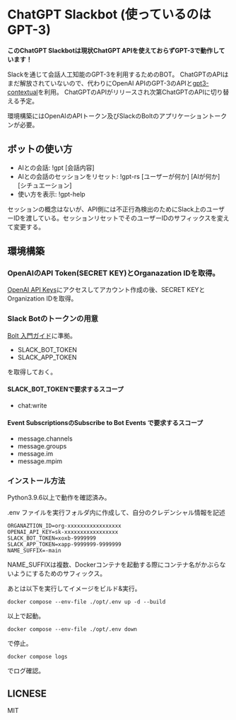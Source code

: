 # ChatGPT Slackbot (使っているのはGPT-3)
**このChatGPT Slackbotは現状ChatGPT APIを使えておらずGPT-3で動作しています！**

Slackを通じて会話人工知能のGPT-3を利用するためのBOT。
ChatGPTのAPIはまだ解放されていないので、代わりにOpenAI APIのGPT-3のAPIと[gpt3-contextual](https://github.com/uezo/gpt3-contextual)を利用。
ChatGPTのAPIがリリースされ次第ChatGPTのAPIに切り替える予定。

環境構築にはOpenAIのAPIトークン及びSlackのBoltのアプリケーショントークンが必要。

## ボットの使い方
- AIとの会話: !gpt \[会話内容\]
- AIとの会話のセッションをリセット: !gpt-rs \[ユーザーが何か\] \[AIが何か\] \[シチュエーション\]
- 使い方を表示: !gpt-help

セッションの概念はないが、API側には不正行為検出のためにSlack上のユーザーIDを渡している。セッションリセットでそのユーザーIDのサフィックスを変えて変更する。

## 環境構築
### OpenAIのAPI Token(SECRET KEY)とOrganazation IDを取得。
[OpenAI API Keys](https://beta.openai.com/account/api-keys)にアクセスしてアカウント作成の後、SECRET KEYとOrganization IDを取得。

### Slack Botのトークンの用意
[Bolt 入門ガイド](https://slack.dev/bolt-python/ja-jp/tutorial/getting-started)に準拠。

- SLACK_BOT_TOKEN
- SLACK_APP_TOKEN

を取得しておく。

#### SLACK_BOT_TOKENで要求するスコープ

- chat:write 

#### Event SubscriptionsのSubscribe to Bot Events で要求するスコープ

- message.channels
- message.groups
- message.im
- message.mpim

### インストール方法
Python3.9.6以上で動作を確認済み。

.env ファイルを実行フォルダ内に作成して、自分のクレデンシャル情報を記述

```
ORGANAZTION_ID=org-xxxxxxxxxxxxxxxxx
OPENAI_API_KEY=sk-xxxxxxxxxxxxxxxxx
SLACK_BOT_TOKEN=xoxb-9999999
SLACK_APP_TOKEN=xapp-9999999-9999999
NAME_SUFFIX=-main
```

NAME_SUFFIXは複数、Dockerコンテナを起動する際にコンテナ名がかぶらないようにするためのサフィックス。

あとは以下を実行してイメージをビルド&実行。

```
docker compose --env-file ./opt/.env up -d --build
```

以上で起動。

```
docker compose --env-file ./opt/.env down
```

で停止。

```
docker compose logs
```
でログ確認。

## LICNESE
MIT
